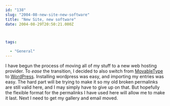 ```yaml
---
id: "138"
slug: "2004-08-new-site-new-software"
title: "New Site, new software"
date: 2004-08-29T20:50:21.000Z



tags:

  - "General"
---
```

<div class="sqs-html-content">
  <p>I have begun the process of moving all of my stuff to a new web hosting provider.  To <em>ease</em> the transition, I decided to also switch from <a href="http://movabletype.org/" shape="rect">MovableType</a> to <a href="http://wordpress.org/" shape="rect">WordPress</a>.  Installing wordpress was easy, and importing my entries was easy.  The hard part will be trying to make it so my old broken permalinks are still valid here, and I may simply have to give up on that.  But hopefully the flexible format for the permalinks I have used here will allow me to make it last.  Next I need to get my gallery and email moved.</p>
</div>
